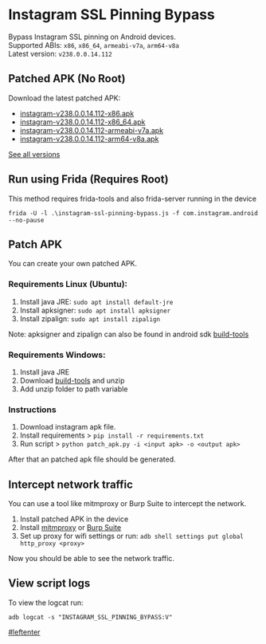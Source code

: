 # Instagram SSL Pinning Bypass

Bypass Instagram SSL pinning on Android devices.  
Supported ABIs: `x86`, `x86_64`, `armeabi-v7a`, `arm64-v8a`  
Latest version: `v238.0.0.14.112`

## Patched APK (No Root)

Download the latest patched APK:  
+ [instagram-v238.0.0.14.112-x86.apk](https://github.com/Eltion/Instagram-SSL-Pinning-Bypass/releases/download/v238.0.0.14.112/instagram-v238.0.0.14.112-x86.apk)
+ [instagram-v238.0.0.14.112-x86_64.apk](https://github.com/Eltion/Instagram-SSL-Pinning-Bypass/releases/download/v238.0.0.14.112/instagram-v238.0.0.14.112-x86_64.apk)
+ [instagram-v238.0.0.14.112-armeabi-v7a.apk](https://github.com/Eltion/Instagram-SSL-Pinning-Bypass/releases/download/v238.0.0.14.112/instagram-v238.0.0.14.112-armeabi-v7a.apk)
+ [instagram-v238.0.0.14.112-arm64-v8a.apk](https://github.com/Eltion/Instagram-SSL-Pinning-Bypass/releases/download/v238.0.0.14.112/instagram-v238.0.0.14.112-arm64-v8a.apk)

[See all versions](https://github.com/Eltion/Instagram-SSL-Pinning-Bypass/releases/)

## Run using Frida (Requires Root)

This method requires frida-tools and also frida-server running in the device
```
frida -U -l .\instagram-ssl-pinning-bypass.js -f com.instagram.android --no-pause
```

## Patch APK

You can create your own patched APK. 


### Requirements Linux (Ubuntu):
1. Install java JRE: `sudo apt install default-jre`
2. Install apksigner: `sudo apt install apksigner`
3. Install zipalign: `sudo apt install zipalign`  

Note: apksigner and zipalign can also be found in android sdk [build-tools](https://dl.google.com/android/repository/build-tools_r30.0.1-linux.zip)

### Requirements Windows:
1. Install java JRE
2. Download [build-tools](https://dl.google.com/android/repository/build-tools_r30.0.1-windows.zip) and unzip
3. Add unzip folder to path variable

### Instructions

1. Download instagram apk file.
2. Install requirements > `pip install -r requirements.txt`
3. Run script > `python patch_apk.py -i <input apk> -o <output apk>`

After that an patched apk file should be generated.

## Intercept network traffic

You can use a tool like mitmproxy or Burp Suite to intercept the network.

1. Install patched APK in the device
2. Install [mitmproxy](https://mitmproxy.org/) or [Burp Suite](https://portswigger.net/burp)
3. Set up proxy for wifi settings or run: `adb shell settings put global http_proxy <proxy>`

Now you should be able to see the network traffic.

## View script logs
To view the logcat run:
```
adb logcat -s "INSTAGRAM_SSL_PINNING_BYPASS:V"
```

[#leftenter](#leftenter)
